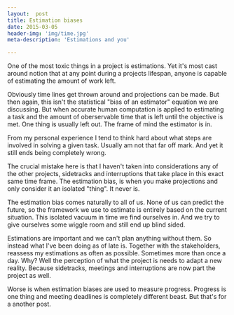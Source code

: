 ```yaml
---
layout:  post
title: Estimation biases 
date: 2015-03-05
header-img: 'img/time.jpg'
meta-description: 'Estimations and you'

---
```

One of the most toxic things in a project is estimations. Yet it's most cast around notion that at any point during a projects lifespan, anyone is capable of estimating the amount of work left.

Obviously time lines get thrown around and projections can be made. But then
again, this isn't the statistical "bias of an estimator" equation we are
discussing. But when accurate human computation is applied to estimating a task and the
amount of oberservable time that is left until the objective is met. One thing is
usually left out. The frame of mind the estimator is in. 

From my personal experience I tend to think hard about what steps are
involved in solving a given task. Usually am not that far off mark. And yet it still ends being completely wrong.

The crucial mistake here is that I haven't taken into considerations any of the
other projects, sidetracks and interruptions that take place in this exact
same time frame. The estimation bias, is when you make projections and only consider it an isolated "thing". It never is.

The estimation bias comes naturally to all of us. None of us can predict the
future, so the framework we use to estimate is entirely based on the current
situation. This isolated vacuum in time we find ourselves in. And we try to
give ourselves some wiggle room and still end up blind sided.

Estimations are important and we can't plan anything without them. So
instead what I've been doing as of late is. Together with the stakeholders,
reassess my estimations as often as possible. Sometimes more than once a
day. Why? Well the perception of what the project is needs to adapt a new
reality. Because sidetracks, meetings and interruptions are now part the project as well.    

Worse is when estimation biases are used to measure progress. Progress is one thing and meeting deadlines is completely different beast. But that's for a another post.


 
